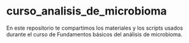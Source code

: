 # curso_analisis_de_microbioma
En este repositorio te compartimos los materiales y los scripts usados durante el curso de Fundamentos básicos del análisis de microbioma.
